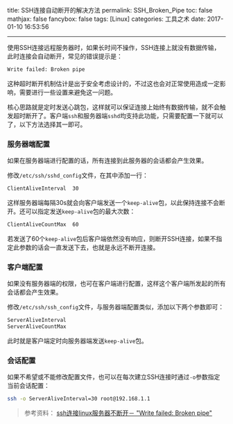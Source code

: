 title: SSH连接自动断开的解决方法
permalink: SSH_Broken_Pipe
toc: false
mathjax: false
fancybox: false
tags: [Linux]
categories: 工具之术
date: 2017-01-10 16:53:56

---

使用SSH连接远程服务器时，如果长时间不操作，SSH连接上就没有数据传输，此时连接会自动断开，常见的错误提示是：

```bash
Write failed: Broken pipe
```

这种超时断开机制估计是出于安全考虑设计的，不过这也会对正常使用造成一定影响，需要进行一些设置来避免这一问题。

<!--more-->

核心思路就是定时发送心跳包，这样就可以保证连接上始终有数据传输，就不会触发超时断开了。客户端`ssh`和服务器端`sshd`均支持此功能，只需要配置一下就可以了，以下方法选择其一即可。

### 服务器端配置
如果在服务器端进行配置的话，所有连接到此服务器的会话都会产生效果。

修改`/etc/ssh/sshd_config`文件，在其中添加一行：

```bash
ClientAliveInterval  30
```

这样服务器端每隔30s就会向客户端发送一个`keep-alive`包，以此保持连接不会断开。还可以指定发送`keep-alive`包的最大次数：

```bash
ClientAliveCountMax  60
```

若发送了60个`keep-alive`包后客户端依然没有响应，则断开SSH连接，如果不指定此参数的话会一直发送下去，也就是永远不断开连接。

### 客户端配置
如果没有服务器端的权限，也可在客户端进行配置，这样这个客户端所发起的所有会话都会产生效果。

修改`/etc/ssh/ssh_config`文件，与服务器端配置类似，添加以下两个参数即可：

```bash
ServerAliveInterval  
ServerAliveCountMax 
```

此时就是客户端定时向服务器端发送`keep-alive`包。

### 会话配置
如果不希望或不能修改配置文件，也可以在每次建立SSH连接时通过`-o`参数指定当前会话配置：

``` bash
ssh -o ServerAliveInterval=30 root@192.168.1.1
```

> 参考资料：
> [ssh连接linux服务器不断开－ "Write failed: Broken pipe"](http://www.cnblogs.com/livingintruth/p/3473627.html)

